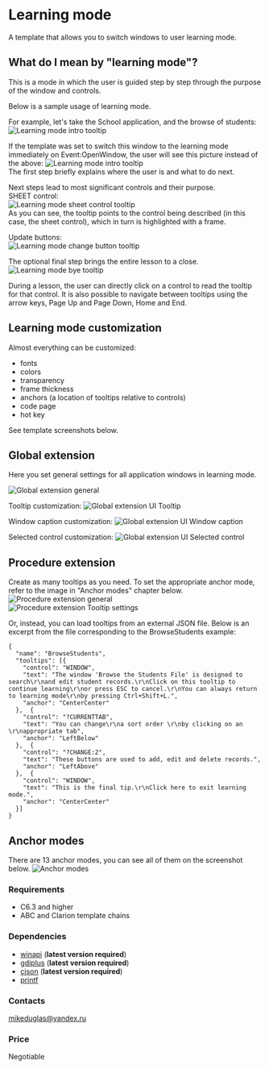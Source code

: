# Learning mode

A template that allows you to switch windows to user learning mode.

## What do I mean by "learning mode"?  
This is a mode in which the user is guided step by step through the purpose of the window and controls.  
  
Below is a sample usage of learning mode.  

For example, let's take the School application, and the browse of students:
![Learning mode intro tooltip](https://github.com/mikeduglas/Learning-mode/blob/master/screenshots/browsestudents.jpg?raw=true)  

If the template was set to switch this window to the learning mode immediately on Event:OpenWindow, the user will see this picture instead of the above:
![Learning mode intro tooltip](https://github.com/mikeduglas/Learning-mode/blob/master/screenshots/lm-browse-intro-tooltip.jpg?raw=true)  
The first step briefly explains where the user is and what to do next.  

Next steps lead to most significant controls and their purpose.  
SHEET control:  
![Learning mode sheet control tooltip](https://github.com/mikeduglas/Learning-mode/blob/master/screenshots/lm-browse-sheet-tooltip.jpg?raw=true)  
As you can see, the tooltip points to the control being described (in this case, the sheet control), which in turn is highlighted with a frame.

Update buttons:  
![Learning mode change button tooltip](https://github.com/mikeduglas/Learning-mode/blob/master/screenshots/lm-browse-change-button-tooltip.jpg?raw=true)  

The optional final step brings the entire lesson to a close.
![Learning mode bye tooltip](https://github.com/mikeduglas/Learning-mode/blob/master/screenshots/lm-browse-bye-tooltip.jpg?raw=true)  

During a lesson, the user can directly click on a control to read the tooltip for that control. It is also possible to navigate between tooltips using the arrow keys, Page Up and Page Down, Home and End.

## Learning mode customization
Almost everything can be customized: 
- fonts
- colors
- transparency
- frame thickness
- anchors (a location of tooltips relative to controls)
- code page
- hot key

See template screenshots below.

## Global extension
Here you set general settings for all application windows in learning  mode.

![Global extension general](https://github.com/mikeduglas/Learning-mode/blob/master/screenshots/tpl-general.jpg?raw=true)  

Tooltip customization:
![Global extension UI Tooltip](https://github.com/mikeduglas/Learning-mode/blob/master/screenshots/tpl-ui-tooltip.jpg?raw=true)  

Window caption customization:
![Global extension UI Window caption](https://github.com/mikeduglas/Learning-mode/blob/master/screenshots/tpl-ui-caption.jpg?raw=true)  

Selected control customization:
![Global extension UI Selected control](https://github.com/mikeduglas/Learning-mode/blob/master/screenshots/tpl-ui-control.jpg?raw=true)  

## Procedure extension
Create as many tooltips as you need. To set the appropriate anchor mode, refer to the image in "Anchor modes" chapter below.
![Procedure extension general](https://github.com/mikeduglas/Learning-mode/blob/master/screenshots/tpl-local-general.jpg?raw=true)  
![Procedure extension Tooltip settings](https://github.com/mikeduglas/Learning-mode/blob/master/screenshots/tpl-local-tooltip-settings.jpg?raw=true)  

Or, instead, you can load tooltips from an external JSON file. Below is an excerpt from the file corresponding to the BrowseStudents example:

```
{
  "name": "BrowseStudents",
  "tooltips": [{
    "control": "WINDOW",
    "text": "The window 'Browse the Students File' is designed to search\r\nand edit student records.\r\nClick on this tooltip to continue learning\r\nor press ESC to cancel.\r\nYou can always return to learning mode\r\nby pressing Ctrl+Shift+L.",
    "anchor": "CenterCenter"
  },  {
    "control": "?CURRENTTAB",
    "text": "You can change\r\na sort order \r\nby clicking on an \r\nappropriate tab",
    "anchor": "LeftBelow"
  },  {
    "control": "?CHANGE:2",
    "text": "These buttons are used to add, edit and delete records.",
    "anchor": "LeftAbove"
  },  {
    "control": "WINDOW",
    "text": "This is the final tip.\r\nClick here to exit learning mode.",
    "anchor": "CenterCenter"
  }]
}
```
## Anchor modes
There are 13 anchor modes, you can see all of them on the screenshot below.
![Anchor modes](https://github.com/mikeduglas/Learning-mode/blob/master/screenshots/anchors.jpg?raw=true)  

### Requirements
- C6.3 and higher
- ABC and Clarion template chains

### Dependencies
- [winapi](https://github.com/mikeduglas/winapi) (**latest version required**)
- [gdiplus](https://github.com/mikeduglas/gdiplus) (**latest version required**)
- [cjson](https://github.com/mikeduglas/cjson) (**latest version required**)
- [printf](https://github.com/mikeduglas/printf)

### Contacts
mikeduglas@yandex.ru

### Price
Negotiable
